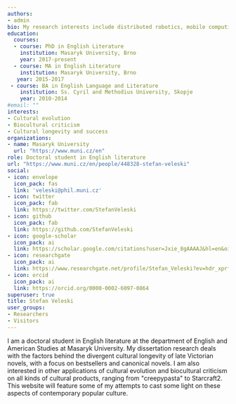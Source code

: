```yaml
---
authors:
- admin
bio: My research interests include distributed robotics, mobile computing and programmable matter.
education:
  courses:
  - course: PhD in English Literature
    institution: Masaryk University, Brno
    year: 2017-present
  - course: MA in English Literature
    institution: Masaryk University, Brno
   year: 2015-2017
 - course: BA in English Language and Literature
    institution: Ss. Cyril and Methodius University, Skopje
    year: 2010-2014
#email: ""
interests:
- Cultural evolution
- Biocultural criticism
- Cultural longevity and success
organizations:
- name: Masaryk University
  url: "https://www.muni.cz/en"
role: Doctoral student in English literature
url: "https://www.muni.cz/en/people/448328-stefan-veleski"
social:
- icon: envelope
  icon_pack: fas
  link: 'veleski@phil.muni.cz'
- icon: twitter
  icon_pack: fab
  link: https://twitter.com/StefanVeleski
- icon: github
  icon_pack: fab
  link: https://github.com/StefanVeleski
- icon: google-scholar
  icon_pack: ai
  link: https://scholar.google.com/citations?user=Jxie_8gAAAAJ&hl=en&oi=ao
- icon: researchgate
  icon_pack: ai
  link: https://www.researchgate.net/profile/Stefan_Veleski?ev=hdr_xprf&_sg=XGA2GNmORop1Y91RZsLmlDNXxFjXldqx_jnwafZLtthPmghCOA_TyhwAefTBefrw3fdfQcmQ7YnoWskvyZoZn6e6
- icon: orcid
  icon_pack: ai
  link: https://orcid.org/0000-0002-6097-0864
superuser: true
title: Stefan Veleski
user_groups:
- Researchers
- Visitors
---
```


I am a doctoral student in English literature at the department of English and American Studies at Masaryk University. My dissertation research deals with the factors behind the divergent cultural longevity of late Victorian novels, with a focus on bestsellers and canonical novels. I am also interested in other applications of cultural evolution and biocultural criticism on all kinds of cultural products, ranging from "creepypasta" to Starcraft2. This website will feature some of my attempts to cast some light on these aspects of contemporary popular culture. 
